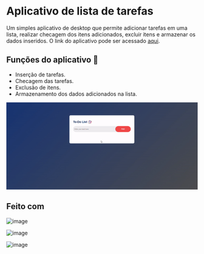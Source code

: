 # Aplicativo de lista de tarefas

Um simples aplicativo de desktop que permite adicionar tarefas em uma lista, realizar checagem dos itens adicionados, excluir itens e armazenar os dados inseridos. O link do aplicativo pode ser acessado [aqui](https://anabeatrizguedes.github.io/to-do-list/).

## Funções do aplicativo 🎯

* Inserção de tarefas.
* Checagem das tarefas.
* Exclusão de itens.
* Armazenamento dos dados adicionados na lista.

![image](https://raw.githubusercontent.com/anabeatrizguedes/to-do-list/main/img/app.gif)

## Feito com

![image](https://img.shields.io/badge/HTML-3498DB?style=for-the-badge&logo=html5&logoColor=white)

![image](https://img.shields.io/badge/CSS-239120?&style=for-the-badge&logo=css3&logoColor=white)

![image](https://img.shields.io/badge/JavaScript-323330?style=for-the-badge&logo=javascript&logoColor=F7DF1E)
